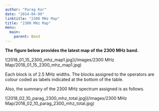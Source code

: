 ```yaml
---
author: "Parag Kar"
date: "2014-04-09"
linktitle: "2300 MHz Map"
title: "2300 MHz Map"
menu:
  main:
    parent: Band
---
```



**The figure below provides the latest map of the 2300 MHz band.**

![2018_01_15_2300_mhz_map1.jpg](/images/2300 MHz Map/2018_01_15_2300_mhz_map1.jpg)

Each block is of 2.5 MHz widths. The blocks assigned to the operators are colour coded as labels indicated at the bottom of the table.

Also, the summary of the 2300 MHz spectrum assigned is as follows.

![2018_02_10_parag_2300_mhz_total.jpg](/images/2300 MHz Map/2018_02_10_parag_2300_mhz_total.jpg)


